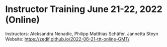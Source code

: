# Instructor Training June 21-22, 2022 (Online)

Instructors: Aleksandra Nenadic, Philipp Matthias Schäfer, Jannetta Steyn
Website: https://zedif.github.io/2022-06-21-ttt-online-GMT/
